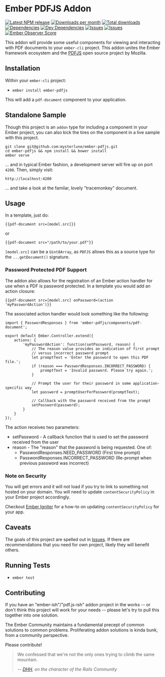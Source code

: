 # Ember PDFJS Addon

[![Latest NPM release](https://img.shields.io/npm/v/ember-pdfjs.svg)](https://www.npmjs.com/package/ember-pdfjs)
[![Downloads per month](https://img.shields.io/npm/dm/ember-pdfjs.svg)](https://img.shields.io/npm/dm/ember-pdfjs.svg)
[![Total downloads](https://img.shields.io/npm/dt/ember-pdfjs.svg)](https://img.shields.io/npm/dt/ember-pdfjs.svg)
[![Dependencies](https://david-dm.org/mysterlune/ember-pdfjs.svg)](https://david-dm.org/mysterlune/ember-pdfjs.svg)
[![Dev Dependencies](https://img.shields.io/david/dev/mysterlune/ember-pdfjs.svg)](https://david-dm.org/mysterlune/ember-pdfjs?type=dev)
[![Issues](https://img.shields.io/github/issues/mysterlune/ember-pdfjs.svg)](https://img.shields.io/github/issues/mysterlune/ember-pdfjs.svg)
[![Issues](https://img.shields.io/github/issues-closed/mysterlune/ember-pdfjs.svg)](https://img.shields.io/github/issues-closed/mysterlune/ember-pdfjs.svg)
[![Ember Observer Score](http://emberobserver.com/badges/ember-pdfjs.svg)](http://emberobserver.com/addons/ember-pdfjs)

This addon will provide some useful components for viewing and interacting with PDF documents to your `ember-cli` project. This addon unites the Ember framework ecosystem and the [PDFJS](https://mozilla.github.io/pdf.js/) open source project by Mozilla.

## Installation

Within your `ember-cli` project:

* `ember install ember-pdfjs`

This will add a `pdf-document` component to your application.

## Standalone Sample
Though this project is an `addon` type for including a component in your Ember project, you can also kick the tires on the component in a live sample with this project.

````
git clone git@github.com:mysterlune/ember-pdfjs.git
cd ember-pdfjs && npm install && bower install
ember serve
````

... and in typical Ember fashion, a development server will fire up on port `4200`. Then, simply visit:

````
http://localhost:4200
````

... and take a look at the familar, lovely "tracemonkey" document.

## Usage

In a template, just do:

````
{{pdf-document src=[model.src]}}
````

or

````
{{pdf-document src="/path/to/your.pdf"}}
````

`[model.src]` can be a `Uint8Array`, as `PDFJS` allows this as a source type for the `...getDocument()` signature.

### Password Protected PDF Support

The addon also allows for the registration of an Ember action handler for use when a PDF is password protected.  In a template
you would add an action closure:

````
{{pdf-document src=[model.src] onPassword=(action 'myPasswordAction')}}

````

The associated action handler would look something like the following:

````
import { PasswordResponses } from 'ember-pdfjs/components/pdf-document';

export default Ember.Controller.extend({
    actions: {
        'myPasswordAction': function(setPassword, reason) {
            // The reason value provides an indication of first prompt
            // versus incorrect password prompt
            let promptText = 'Enter the password to open this PDF file.';
            if (reason === PasswordResponses.INCORRECT_PASSWORD) {
                promptText = 'Invalid password. Please try again.';
            }

            // Prompt the user for their password in some application-specific way
            let password = promptUserForPassword(promptText);

            // Callback with the password received from the prompt
            setPassword(password);
        }
    }
});
````

The action receives two parameters:
 * setPassword - A callback function that is used to set the password received from the user
 * reason - The "reason" that the password is being requested.  One of:
   * PasswordResponses.NEED_PASSWORD (First time prompt)
   * PasswordResponses.INCORRECT_PASSWORD (Re-prompt when previous password was incorrect)

### Note on Security
You will get errors and it will not load if you try to link to something not hosted on your domain. You will need to update `contentSecurityPolicy` in your Ember project accordingly.

Checkout [Ember Igniter](https://emberigniter.com/modify-content-security-policy-on-new-ember-cli-app/) for a how-to on updating `contentSecurityPolicy` for your app.


## Caveats
The goals of this project are spelled out in [Issues](https://github.com/mysterlune/ember-pdfjs/issues/2). If there are recommendations that you need for own project, likely they will benefit others.

## Running Tests

* `ember test`

## Contributing
If you have an "ember-ish"/"pdf.js-ish" addon project in the works -- or don't think this project will work for your needs -- please let's try to pull this together into one solution.

The Ember Community maintains a fundamental precept of common solutions to common problems. Proliferating addon solutions is kinda bunk, from a community perspective.

Please contribute!

> We confessed that we're not the only ones trying to climb the same mountain.
>
> -- <cite>[DHH](https://youtu.be/9naDS3r4MbY?t=882), on the character of the Rails Community</cite>